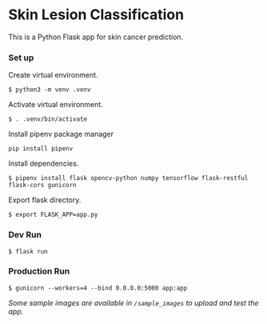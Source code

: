 # Skin Lesion Classification

This is a Python Flask app for skin cancer prediction.

### Set up

Create virtual environment.

```
$ python3 -m venv .venv
```

Activate virtual environment.

```
$ . .venv/bin/activate
```

Install pipenv package manager

```
pip install pipenv
```

Install dependencies.

```
$ pipenv install flask opencv-python numpy tensorflow flask-restful flask-cors gunicorn
```

Export flask directory.

```
$ export FLASK_APP=app.py
```

### Dev Run

```
$ flask run
```

### Production Run

```
$ gunicorn --workers=4 --bind 0.0.0.0:5000 app:app
```

_Some sample images are available in `/sample_images` to upload and test the app._
